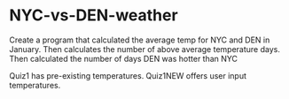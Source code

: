 # NYC-vs-DEN-weather
Create a program that calculated the average temp for NYC and DEN in January. Then calculates the number of above average temperature days. Then calculated the number of days DEN was hotter than NYC

Quiz1 has pre-existing temperatures.
Quiz1NEW offers user input temperatures.
